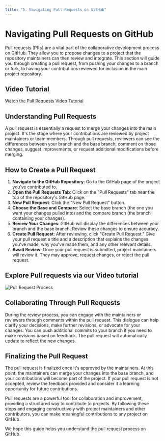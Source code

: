 ```yaml
---
title: "5. Navigating Pull Requests on GitHub"
---
```


# Navigating Pull Requests on GitHub

Pull requests (PRs) are a vital part of the collaborative development process on GitHub. They allow
you to propose changes to a project that the repository maintainers can then review and integrate.
This section will guide you through creating a pull request, from pushing your changes to a branch
or fork, to having your contributions reviewed for inclusion in the main project repository.

## Video Tutorial

[Watch the Pull Requests Video Tutorial](https://youtu.be/ecTl7Ymdg50 "Pull requests - Click to Watch!")

## Understanding Pull Requests

A pull request is essentially a request to merge your changes into the main project. It's the stage
where your contributions are reviewed by project maintainers or team members. Through pull requests,
reviewers can see the differences between your branch and the base branch, comment on those changes,
suggest improvements, or request additional modifications before merging.

## How to Create a Pull Request

1. **Navigate to the GitHub Repository**: Go to the GitHub page of the project you've contributed
   to.
2. **Open the Pull Requests Tab**: Click on the "Pull Requests" tab near the top of the repository's
   GitHub page.
3. **New Pull Request**: Click the "New Pull Request" button.
4. **Choose the Base and Compare**: Select the base branch (the one you want your changes pulled
   into) and the compare branch (the branch containing your changes).
5. **Review Your Changes**: GitHub will display the differences between your branch and the base
   branch. Review these changes to ensure accuracy.
6. **Create Pull Request**: After reviewing, click "Create Pull Request." Give your pull request a
   title and a description that explains the changes you've made, why you've made them, and any
   other relevant details.
7. **Await Review**: Once your pull request is submitted, project maintainers will review it. They
   may approve, request changes, or reject the pull request.

## Explore Pull requests via our Video tutorial

![Pull Request Process](https://github.com/Capstone-Template-orginisation/website-template/assets/41245110/0cf1dcb9-e696-4be9-aff6-d462a9cc9777)

## Collaborating Through Pull Requests

During the review process, you can engage with the maintainers or reviewers through comments within
the pull request. This dialogue can help clarify your decisions, make further revisions, or advocate
for your changes. You can push additional commits to your branch if you need to make revisions based
on feedback. The pull request will automatically update to reflect the new changes.

## Finalizing the Pull Request

The pull request is finalized once it's approved by the maintainers. At this point, the maintainers
can merge your changes into the base branch, and your contributions will become part of the project.
If your pull request is not accepted, review the feedback provided and consider it a learning
opportunity for future contributions.

Pull requests are a powerful tool for collaboration and improvement, providing a structured way to
contribute to projects. By following these steps and engaging constructively with project
maintainers and other contributors, you can make meaningful contributions to any project on GitHub.

We hope this guide helps you understand the pull request process on GitHub.
